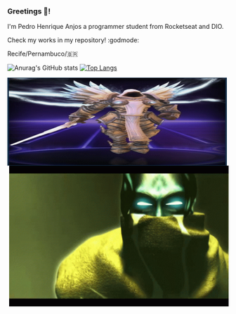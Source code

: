 ### Greetings 👋! 
I'm Pedro Henrique Anjos a programmer student from Rocketseat and DIO.

Check my works in my repository! :godmode:

Recife/Pernambuco/:brazil:
<a href="https://bnetcmsus-a.akamaihd.net/cms/content_folder_media/K7OAXTSFBE4T1395451232258.gif" width="400"></a>
<a href="" width="400"></a>

![Anurag's GitHub stats](https://github-readme-stats.vercel.app/api?username=Yenjix&show_icons=true&theme=dark)
[![Top Langs](https://github-readme-stats.vercel.app/api/top-langs/?username=Yenjix&layout=compact&langs_count=8)](https://github.com/anuraghazra/github-readme-stats)


<p><img align="left" src="https://github.com/Yenjix/Yenjix/blob/main/tyrael.gif" width="500" height="200"/></p>
<p><img align="right" src="https://github.com/Yenjix/Yenjix/blob/main/legacy-of-kain-raziel.gif" width="500" height="320"/></p>


   <!--
<a href="URL_REDIRECT" target="blank"><img align="center" src="URL_TO_YOUR_IMAGE" height="100" /></a>
**Yenjix/Yenjix** is a ✨ _special_ ✨ repository because its `README.md` (this file) appears on your GitHub profile.

Here are some ideas to get you started:

- 🔭 I’m currently working on ...
- 🌱 I’m currently learning ...
- 👯 I’m looking to collaborate on ...
- 🤔 I’m looking for help with ...
- 💬 Ask me about ...
- 📫 How to reach me: ...
- 😄 Pronouns: ...
- ⚡ Fun fact: ...
-->
